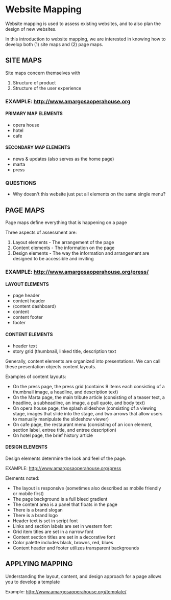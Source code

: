 # Website Mapping

Website mapping is used to assess existing websites, and to also plan the design of new websites.

In this introduction to website mapping, we are interested in knowing how to develop both (1) site maps and (2) page maps.

## SITE MAPS

Site maps concern themselves with
1. Structure of product
2. Structure of the user experience

### EXAMPLE: http://www.amargosaoperahouse.org

#### PRIMARY MAP ELEMENTS
- opera house
- hotel
- cafe

#### SECONDARY MAP ELEMENTS
- news & updates (also serves as the home page)
- marta
- press

### QUESTIONS
- Why doesn't this website just put all elements on the same single menu?


## PAGE MAPS

Page maps define everything that is happening on a page

Three aspects of assessment are:
1. Layout elements - The arrangement of the page
2. Content elements - The information on the page
3. Design elements - The way the information and arrangement are designed to be accessible and inviting

### EXAMPLE: http://www.amargosaoperahouse.org/press/

#### LAYOUT ELEMENTS
- page header
- content header
- (content dashboard)
- content 
- content footer
- footer


#### CONTENT ELEMENTS

- header text
- story grid (thumbnail, linked title, description text

Generally, content elements are organized into presentations. We can call these presentation objects content layouts.

Examples of content layouts:
- On the press page, the press grid (contains 9 items each consisting of a thumbnail image, a headline, and description text)
- On the Marta page, the main tribute article (consisting of a teaser text, a headline, a subheadline, an image, a pull quote, and body text)
- On opera house page, the splash slideshow (consisting of a viewing stage, images that slide into the stage, and two arrows that allow users to manually manipulate the slideshow viewer)
- On cafe page, the restaurant menu (consisting of an icon element, section label, entree title, and entree description)
- On hotel page, the brief history article

#### DESIGN ELEMENTS

Design elements determine the look and feel of the page.

EXAMPLE: http://www.amargosaoperahouse.org/press

Elements noted:

- The layout is responsive (sometimes also described as mobile friendly or mobile first)
- The page background is a full bleed gradient
- The content area is a panel that floats in the page
- There is a brand slogan
- There is a brand logo
- Header text is set in script font
- Links and section labels are set in western font
- Grid item titles are set in a narrow font
- Content section titles are set in a decorative font
- Color palette includes black, browns, red, blues
- Content header and footer utilizes transparent backgrounds

## APPLYING MAPPING

Understanding the layout, content, and design approach for a page allows you to develop a template

Example: http://www.amargosaoperahouse.org/template/



